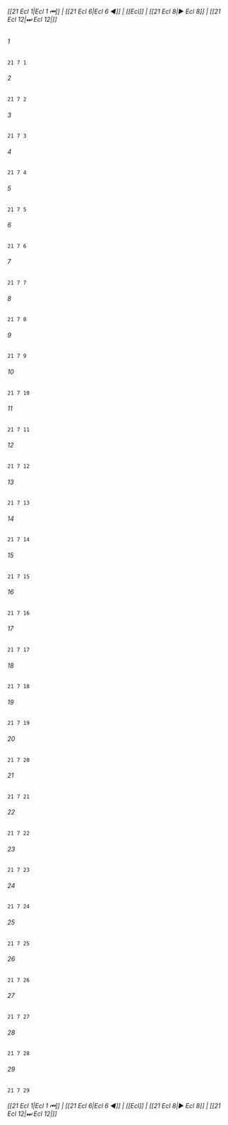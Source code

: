 
###### [[21 Ecl 1|Ecl 1 ⏮]] | [[21 Ecl 6|Ecl 6 ◀]] | [[Ecl]] | [[21 Ecl 8|▶ Ecl 8]] | [[21 Ecl 12|⏭ Ecl 12|]]

###### 1
``` verse
21 7 1 
```
###### 2
``` verse
21 7 2 
```
###### 3
``` verse
21 7 3 
```
###### 4
``` verse
21 7 4 
```
###### 5
``` verse
21 7 5 
```
###### 6
``` verse
21 7 6 
```
###### 7
``` verse
21 7 7 
```
###### 8
``` verse
21 7 8 
```
###### 9
``` verse
21 7 9 
```
###### 10
``` verse
21 7 10 
```
###### 11
``` verse
21 7 11 
```
###### 12
``` verse
21 7 12 
```
###### 13
``` verse
21 7 13 
```
###### 14
``` verse
21 7 14 
```
###### 15
``` verse
21 7 15 
```
###### 16
``` verse
21 7 16 
```
###### 17
``` verse
21 7 17 
```
###### 18
``` verse
21 7 18 
```
###### 19
``` verse
21 7 19 
```
###### 20
``` verse
21 7 20 
```
###### 21
``` verse
21 7 21 
```
###### 22
``` verse
21 7 22 
```
###### 23
``` verse
21 7 23 
```
###### 24
``` verse
21 7 24 
```
###### 25
``` verse
21 7 25 
```
###### 26
``` verse
21 7 26 
```
###### 27
``` verse
21 7 27 
```
###### 28
``` verse
21 7 28 
```
###### 29
``` verse
21 7 29 
```

###### [[21 Ecl 1|Ecl 1 ⏮]] | [[21 Ecl 6|Ecl 6 ◀]] | [[Ecl]] | [[21 Ecl 8|▶ Ecl 8]] | [[21 Ecl 12|⏭ Ecl 12|]]


